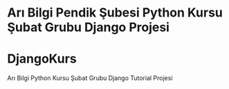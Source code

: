 
Arı Bilgi Pendik Şubesi Python Kursu Şubat Grubu Django Projesi
=======
# DjangoKurs
Arı Bilgi Python Kursu Şubat Grubu Django Tutorial Projesi

